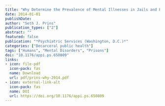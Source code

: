 ```yaml
---
title: "Why Determine the Prevalence of Mental Illnesses in Jails and Prisons?"
date: 2014-01-01
publishDate: 
author: "Seth J. Prins"
publication_types: ["2"]
abstract: ""
featured: false
publication: "*Psychiatric Services (Washington, D.C.)*"
categories: ["Decarceral public health"]
tags: ["Humans", "Mental Disorders", "Prisons"]
doi: "10.1176/appi.ps.650809"
links:
- icon: file-pdf
  icon-pack: fas
  name: Download
  url: pdf/prins-why-2014.pdf
- icon: external-link-alt
  icon-pack: fas
  name: DOI
  url: https://doi.org/10.1176/appi.ps.650809
---
```


